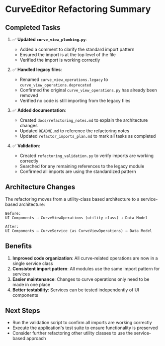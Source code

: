 # CurveEditor Refactoring Summary

## Completed Tasks

1. ✅ **Updated `curve_view_plumbing.py`**:
   - Added a comment to clarify the standard import pattern
   - Ensured the import is at the top level of the file
   - Verified the import is working correctly

2. ✅ **Handled legacy files**:
   - Renamed `curve_view_operations.legacy` to `curve_view_operations.deprecated`
   - Confirmed the original `curve_view_operations.py` has already been removed
   - Verified no code is still importing from the legacy files

3. ✅ **Added documentation**:
   - Created `docs/refactoring_notes.md` to explain the architecture changes
   - Updated `README.md` to reference the refactoring notes
   - Updated `refactor_imports_plan.md` to mark all tasks as completed

4. ✅ **Validation**:
   - Created `refactoring_validation.py` to verify imports are working correctly
   - Searched for any remaining references to the legacy module
   - Confirmed all imports are using the standardized pattern

## Architecture Changes

The refactoring moves from a utility-class based architecture to a service-based architecture:

```
Before:
UI Components → CurveViewOperations (utility class) → Data Model

After:
UI Components → CurveService (as CurveViewOperations) → Data Model
```

## Benefits

1. **Improved code organization**: All curve-related operations are now in a single service class
2. **Consistent import pattern**: All modules use the same import pattern for services
3. **Easier maintenance**: Changes to curve operations only need to be made in one place
4. **Better testability**: Services can be tested independently of UI components

## Next Steps

- Run the validation script to confirm all imports are working correctly
- Execute the application's test suite to ensure functionality is preserved
- Consider further refactoring other utility classes to use the service-based approach

